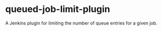 # queued-job-limit-plugin
A Jenkins plugin for limiting the number of queue entries for a given job.
